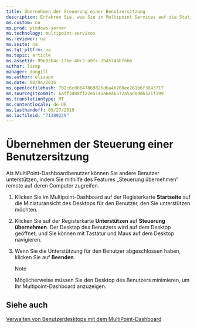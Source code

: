 ```yaml
---
title: Übernehmen der Steuerung einer Benutzersitzung
description: Erfahren Sie, wie Sie in Multipoint Services auf die Station eines anderen Benutzers zugreifen und diese übernehmen können.
ms.custom: na
ms.prod: windows-server
ms.technology: multipoint-services
ms.reviewer: na
ms.suite: na
ms.tgt_pltfrm: na
ms.topic: article
ms.assetid: 99e93b4c-17be-40c2-a9fc-2b4574abf6b6
author: lizap
manager: dongill
ms.author: elizapo
ms.date: 08/04/2016
ms.openlocfilehash: 702c6c08647869825d6a46208ee261b6f3843717
ms.sourcegitcommit: 6aff3d88ff22ea141a6ea6572a5ad8dd6321f199
ms.translationtype: MT
ms.contentlocale: de-DE
ms.lasthandoff: 09/27/2019
ms.locfileid: "71389229"
---
```

# <a name="take-control-of-a-user-session"></a>Übernehmen der Steuerung einer Benutzersitzung
Als MultiPoint-Dashboardbenutzer können Sie andere Benutzer unterstützen, indem Sie mithilfe des Features „Steuerung übernehmen“ remote auf deren Computer zugreifen.  
  
1.  Klicken Sie im Multipoint-Dashboard auf der Registerkarte **Startseite** auf die Miniaturansicht des Desktops für den Benutzer, den Sie unterstützen möchten.  
  
2.  Klicken Sie auf der Registerkarte **Unterstützen** auf **Steuerung übernehmen**. Der Desktop des Benutzers wird auf dem Desktop geöffnet, und Sie können mit Tastatur und Maus auf dem Desktop navigieren.  
  
3.  Wenn Sie die Unterstützung für den Benutzer abgeschlossen haben, klicken Sie auf **Beenden**.  
  
    > [!NOTE]  
    > Möglicherweise müssen Sie den Desktop des Benutzers minimieren, um Ihr Multipoint-Dashboard anzuzeigen.  
  
## <a name="see-also"></a>Siehe auch  
[Verwalten von Benutzerdesktops mit dem MultiPoint-Dashboard](Manage-User-Desktops-Using-MultiPoint-Dashboard.md)  
  
